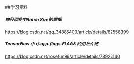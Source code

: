 ##学习资料

##### 神经网络中Batch Size的理解
https://blog.csdn.net/qq_34886403/article/details/82558399

##### TensorFlow 中 tf.app.flags.FLAGS 的用法介绍
https://blog.csdn.net/rosefun96/article/details/78923140